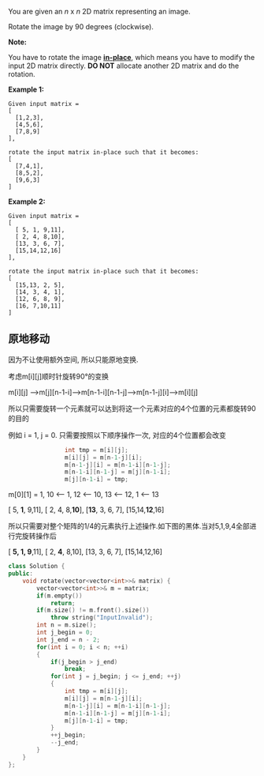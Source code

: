 You are given an *n* x *n* 2D matrix representing an image.

Rotate the image by 90 degrees (clockwise).

**Note:**

You have to rotate the image [**in-place**](https://en.wikipedia.org/wiki/In-place_algorithm), which means you have to modify the input 2D matrix directly. **DO NOT** allocate another 2D matrix and do the rotation.

**Example 1:**

```
Given input matrix = 
[
  [1,2,3],
  [4,5,6],
  [7,8,9]
],

rotate the input matrix in-place such that it becomes:
[
  [7,4,1],
  [8,5,2],
  [9,6,3]
]
```

**Example 2:**

```
Given input matrix =
[
  [ 5, 1, 9,11],
  [ 2, 4, 8,10],
  [13, 3, 6, 7],
  [15,14,12,16]
], 

rotate the input matrix in-place such that it becomes:
[
  [15,13, 2, 5],
  [14, 3, 4, 1],
  [12, 6, 8, 9],
  [16, 7,10,11]
]
```

## 原地移动

因为不让使用额外空间, 所以只能原地变换.

考虑m[i]\[j]顺时针旋转90°的变换

m[i]\[j] -->m[j]\[n-1-i]-->m[n-1-i]\[n-1-j]-->m[n-1-j]\[i]-->m[i]\[j]

所以只需要旋转一个元素就可以达到将这一个元素对应的4个位置的元素都旋转90的目的

例如  i = 1, j = 0. 只需要按照以下顺序操作一次, 对应的4个位置都会改变

```c++
				int tmp = m[i][j];
                m[i][j] = m[n-1-j][i];
                m[n-1-j][i] = m[n-1-i][n-1-j];
                m[n-1-i][n-1-j] = m[j][n-1-i];
                m[j][n-1-i] = tmp;
```

m[0]\[1] = 1, 10 <-- 1, 12 <-- 10, 13 <-- 12, 1 <-- 13 

[ 5, **1**, 9,11],
[ 2, 4, 8,**10**],
[**13**, 3, 6, 7],
[15,14,**12**,16]

所以只需要对整个矩阵的1/4的元素执行上述操作.如下图的黑体.当对5,1,9,4全部进行完旋转操作后

[ **5, 1, 9**,11],
[ 2, **4**, 8,10],
[13, 3, 6, 7],
[15,14,12,16]

```c++
class Solution {
public:
    void rotate(vector<vector<int>>& matrix) {
        vector<vector<int>>& m = matrix;
        if(m.empty())
            return;
        if(m.size() != m.front().size())
            throw string("InputInvalid");
        int n = m.size();
        int j_begin = 0;
        int j_end = n - 2;
        for(int i = 0; i < n; ++i)
        {
            if(j_begin > j_end)
                break;
            for(int j = j_begin; j <= j_end; ++j)
            {
                int tmp = m[i][j];
                m[i][j] = m[n-1-j][i];
                m[n-1-j][i] = m[n-1-i][n-1-j];
                m[n-1-i][n-1-j] = m[j][n-1-i];
                m[j][n-1-i] = tmp;
            }
            ++j_begin;
            --j_end;
        }
    }
};
```


